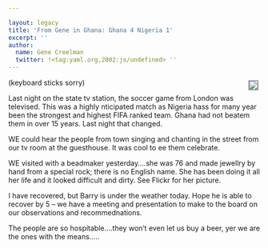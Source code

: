 ```yaml
---

layout: legacy
title: 'From Gene in Ghana: Ghana 4 Nigeria 1'
excerpt: ''
author:
  name: Gene Creelman
  twitter: !<tag:yaml.org,2002:js/undefined> ''
---
```


<p><a href="http://www.flickr.com/photos/21725989@N00/"><img src="/images/legacy/382778959_8adf29b1d2_m.jpg" style="float:right; border: 2px solid #999999; margin: 4px;" /></a>(keyboard sticks sorry)</p>
<p>Last night on the state tv station, the soccer game from London was televised. This was a highly nticipated match as Nigeria hass for many year been the strongest and highest <span class="caps">FIFA</span> ranked team. Ghana had not beatem them in over 15 years. Last night that changed.</p>
<p>WE could hear the people from town singing and chanting in the street from our tv room at the guesthouse. It was cool to ee them celebrate.</p>
<p>WE visited with a beadmaker yesterday&#8230;.she was 76 and made jewellry by hand from a special rock; there is no English name. She has been doing it all her life and it looked difficult and dirty. See Flickr for her picture.</p>
<p>I have recovered, but Barry is under the weather today. Hope he is able to recover by 5 &#8211; we have a meeting and presentation to make to the board on our observations and recommednations.</p>
<p>The people are so hospitable&#8230;.they won&#8217;t even let us buy a beer, yer we are the ones with the means&#8230;..</p>